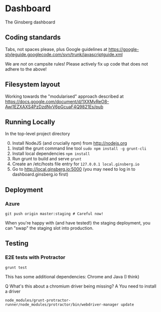 # Dashboard

The Ginsberg dashboard

## Coding standards

Tabs, not spaces please, plus Google guidelines at https://google-styleguide.googlecode.com/svn/trunk/javascriptguide.xml

We are *not* on campsite rules! Please actively fix up code that does not adhere to the above!

## Filesystem layout

Working towards the "modularised" approach described at https://docs.google.com/document/d/1XXMvReO8-Awi1EZXAXS4PzDzdNvV6pGcuaF4Q9821Es/pub

## Running Locally

In the top-level project directory

0. Install NodeJS (and crucially npm) from http://nodejs.org
1. Install the grunt command line tool `sudo npm install -g grunt-cli`
2. Install local dependencies `npm install`
3. Run grunt to build and serve `grunt`
4. Create an /etc/hosts file entry for `127.0.0.1 local.ginsberg.io`
5. Go to http://local.ginsberg.io:5000 (you may need to log in to dashboard.ginsberg.io first)

## Deployment

### Azure

```
git push origin master:staging # Careful now!
```

When you're happy with (and have tested!) the staging deployment, you can "swap" the staging slot into production.

## Testing

### E2E tests with Protractor

```grunt test```

This has some additional dependencies: Chrome and Java (I think)

Q What's this about a chromium driver being missing?
A You need to install a driver
```
node_modules/grunt-protractor-runner/node_modules/protractor/bin/webdriver-manager update
```
